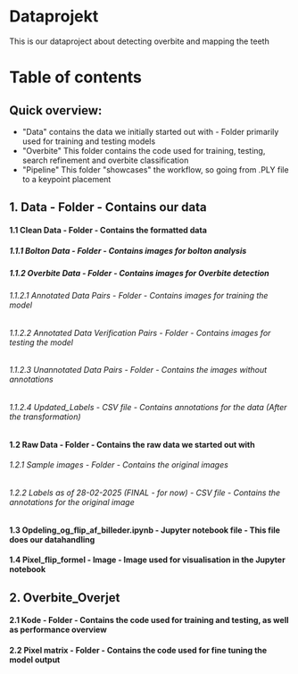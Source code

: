 # Dataprojekt
This is our dataproject about detecting overbite and mapping the teeth


# Table of contents
## Quick overview:
* "Data" contains the data we initially started out with - Folder primarily used for training and testing models
* "Overbite" This folder contains the code used for training, testing, search refinement and overbite classification
* "Pipeline" This folder "showcases" the workflow, so going from .PLY file to a keypoint placement

## 1. Data - Folder - Contains our data

#### 1.1 Clean Data - Folder - Contains the formatted data
##### 1.1.1 Bolton Data - Folder - Contains images for bolton analysis
##### 1.1.2 Overbite Data - Folder - Contains images for Overbite detection
###### 1.1.2.1 Annotated Data Pairs - Folder - Contains images for training the model
###### 1.1.2.2 Annotated Data Verification Pairs - Folder - Contains images for testing the model
###### 1.1.2.3 Unannotated Data Pairs - Folder - Contains the images without annotations
###### 1.1.2.4 Updated_Labels - CSV file - Contains annotations for the data (After the transformation)

#### 1.2 Raw Data - Folder - Contains the raw data we started out with
###### 1.2.1 Sample images - Folder - Contains the original images
###### 1.2.2 Labels as of 28-02-2025 (FINAL - for now) - CSV file - Contains the annotations for the original image

#### 1.3 Opdeling_og_flip_af_billeder.ipynb - Jupyter notebook file - This file does our datahandling
#### 1.4 Pixel_flip_formel - Image - Image used for visualisation in the Jupyter notebook

## 2. Overbite_Overjet
#### 2.1 Kode - Folder - Contains the code used for training and testing, as well as performance overview
#### 2.2 Pixel matrix - Folder - Contains the code used for fine tuning the model output